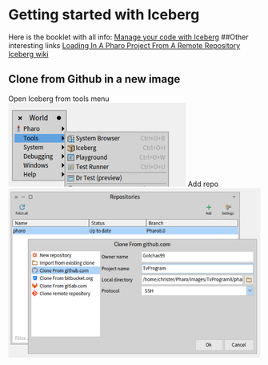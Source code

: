 # Getting started with Iceberg
Here is the booklet with all info:
[Manage your code with Iceberg](http://books.pharo.org/booklet-ManageCode/)
##Other interesting links
[Loading In A Pharo Project From A Remote Repository](https://becca9941.github.io/developer%20environment/2019/08/07/loading-in-a-pharo-project-from-a-remote-repository.html)
[Iceberg wiki](https://github.com/pharo-vcs/iceberg/wiki)
## Clone from Github in a new image
Open Iceberg from tools menu
![Iceberg menu](pictures/Screenshot%20from%202020-08-24%2008-53-47.png)
Add repo
![Add repo](pictures/Screenshot%20from%202020-08-24%2009-01-02.png)

